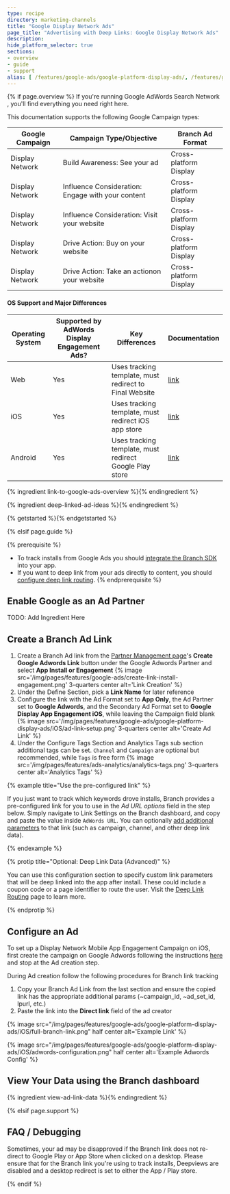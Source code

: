 ```yaml
---
type: recipe
directory: marketing-channels
title: "Google Display Network Ads"
page_title: "Advertising with Deep Links: Google Display Network Ads"
description:
hide_platform_selector: true
sections:
- overview
- guide
- support
alias: [ /features/google-ads/google-platform-display-ads/, /features/google-ads/google-platform-display-ads/overview/, /features/google-platform-display-ads/guide/, /features/google-ads/google-platform-display-ads/support/ ]
---
```


{% if page.overview %}
If you're running Google AdWords Search Network , you'll find everything you need right here.

This documentation supports the following Google Campaign types:

Google Campaign | Campaign Type/Objective | Branch Ad Format
--- | --- | ---
Display Network | Build Awareness: See your ad | Cross-platform Display
Display Network | Influence Consideration: Engage with your content | Cross-platform Display
Display Network | Influence Consideration: Visit your website | Cross-platform Display
Display Network | Drive Action: Buy on your website | Cross-platform Display
Display Network | Drive Action: Take an actionon your website | Cross-platform Display

#### OS Support and Major Differences

Operating System | Supported by AdWords Display Engagement Ads? | Key Differences | Documentation
--- | --- | --- | ---
Web | Yes | Uses tracking template, must redirect to Final Website | [link]({{base.url}}/marketing-channels/google-platform-display-ads/ios)
iOS | Yes | Uses tracking template, must redirect iOS app store | [link]({{base.url}}/marketing-channels/google-platform-display-ads/ios)
Android | Yes | Uses tracking template, must redirect Google Play store | [link]({{base.url}}/marketing-channels/google-platform-display-ads/android)

{% ingredient link-to-google-ads-overview %}{% endingredient %}

{% ingredient deep-linked-ad-ideas %}{% endingredient %}

{% getstarted %}{% endgetstarted %}

{% elsif page.guide %}

{% prerequisite %}
- To track installs from Google Ads you should [integrate the Branch SDK]({{base.url}}/getting-started/sdk-integration-guide) into your app.
- If you want to deep link from your ads directly to content, you should [configure deep link routing]({{base.url}}/getting-started/deep-link-routing).
{% endprerequisite %}

## Enable Google as an Ad Partner

TODO: Add Ingredient Here

## Create a Branch Ad Link

1. Create a Branch Ad link from the [Partner Management page](https://dashboard.branch.io/ads/partner-management)'s **Create Google Adwords Link** button under the Google Adwords Partner and select **App Install or Engagement**
{% image src='/img/pages/features/google-ads/create-link-install-engagement.png' 3-quarters center alt='Link Creation' %}
1. Under the Define Section, pick a **Link Name** for later reference
1. Configure the link with the Ad Format set to **App Only**, the Ad Partner set to **Google Adwords**, and the Secondary Ad Format set to **Google Display App Engagement iOS**, while leaving the Campaign field blank
{% image src='/img/pages/features/google-ads/google-platform-display-ads/iOS/ad-link-setup.png' 3-quarters center alt='Create Ad Link' %}
1. Under the Configure Tags Section and Analytics Tags sub section additional tags can be set. `Channel` and `Campaign` are optional but recommended, while `Tags` is free form
{% image src='/img/pages/features/ads-analytics/analytics-tags.png' 3-quarters center alt='Analytics Tags' %}

{% example title="Use the pre-configured link" %}

If you just want to track which keywords drove installs, Branch provides a pre-configured link for you to use in the *Ad URL options* field in the step below. Simply navigate to Link Settings on the Branch dashboard, and copy and paste the value inside `AdWords URL`. You can optionally [add additional parameters]({{base.url}}/getting-started/configuring-links) to that link (such as campaign, channel, and other deep link data).

{% endexample %}

{% protip title="Optional: Deep Link Data (Advanced)" %}

You can use this configuration section to specify custom link parameters that will be deep linked into the app after install. These could include a coupon code or a page identifier to route the user. Visit the [Deep Link Routing]({{base.url}}/getting-started/deep-link-routing) page to learn more.

{% endprotip %}

## Configure an Ad

To set up a Display Network Mobile App Engagement Campaign on iOS, first create the campaign on Google Adwords following the instructions [here](https://support.google.com/adwords/answer/6310670?hl=en) and stop at the Ad creation step.

During Ad creation follow the following procedures for Branch link tracking

1. Copy your Branch Ad Link from the last section and ensure the copied link has the appropriate additional params (~campaign_id, ~ad_set_id, lpurl, etc.)
1. Paste the link into the **Direct link** field of the ad creator

{% image src="/img/pages/features/google-ads/google-platform-display-ads/iOS/full-branch-link.png" half center alt='Example Link' %}

{% image src="/img/pages/features/google-ads/google-platform-display-ads/iOS/adwords-configuration.png" half center alt='Example Adwords Config' %}

## View Your Data using the Branch dashboard

{% ingredient view-ad-link-data %}{% endingredient %}

{% elsif page.support %}

## FAQ / Debugging

Sometimes, your ad may be disapproved if the Branch link does not re-direct to Google Play or App Store when clicked on a desktop. Please ensure that for the Branch link you're using to track installs, Deepviews are disabled and a desktop redirect is set to either the App / Play store.

{% endif %}
